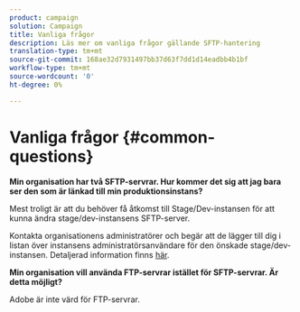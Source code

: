 ```yaml
---
product: campaign
solution: Campaign
title: Vanliga frågor
description: Läs mer om vanliga frågor gällande SFTP-hantering
translation-type: tm+mt
source-git-commit: 168ae32d7931497bb37d63f7dd1d14eadbb4b1bf
workflow-type: tm+mt
source-wordcount: '0'
ht-degree: 0%

---
```



# Vanliga frågor {#common-questions}

**Min organisation har två SFTP-servrar. Hur kommer det sig att jag bara ser den som är länkad till min produktionsinstans?**

Mest troligt är att du behöver få åtkomst till Stage/Dev-instansen för att kunna ändra stage/dev-instansens SFTP-server.

Kontakta organisationens administratörer och begär att de lägger till dig i listan över instansens administratörsanvändare för den önskade stage/dev-instansen. Detaljerad information finns [här](../../discover/using/managing-permissions.md).

**Min organisation vill använda FTP-servrar istället för SFTP-servrar. Är detta möjligt?**

Adobe är inte värd för FTP-servrar.

